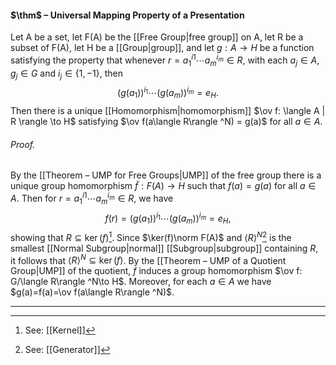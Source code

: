 #### $\thm$ – Universal Mapping Property of a Presentation
Let A be a set, let F(A) be the [[Free Group|free group]] on A, let R be a subset of F(A), let H be a [[Group|group]], and let $g:A \to H$ be a function satisfying the property that whenever $r = a_1^{i1} \cdots a_m^{i_m} \in R$, with each $a_j \in A, g_j \in G$ and $i_j \in \{1,-1\}$, then $$(g(a_1))^{i_1} \cdots (g(a_m))^{i_m} = e_H.$$Then there is a unique [[Homomorphism|homomorphism]] $\ov f: \langle A | R \rangle \to H$ satisfying $\ov f(a\langle R\rangle ^N) = g(a)$ for all $a \in A$.

###### *Proof.* 
By the [[Theorem – UMP for Free Groups|UMP]] of the free group there is a unique group homomorphism $\tilde f:F(A)\to H$ such that $f(a)=g(a)$ for all $a\in A$. Then for $r = a_1^{i1} \cdots a_m^{i_m} \in R$, we have $$f(r)=(g(a_1))^{i_1} \cdots (g(a_m))^{i_m} = e_H,$$showing that $R\subseteq \ker(f)$[^1]. Since $\ker(f)\norm F(A)$ and $\langle R\rangle ^N$[^2] is the smallest [[Normal Subgroup|normal]] [[Subgroup|subgroup]] containing $R$, it follows that $\langle R\rangle ^N\subseteq \ker(f)$. By the [[Theorem – UMP of a Quotient Group|UMP]] of the quotient, $f$ induces a group homomorphism $\ov f: G/\langle R\rangle ^N\to H$. Moreover, for each $a\in A$ we have  $g(a)=f(a)=\ov f(a\langle R\rangle ^N)$.
***

[^1]: See: [[Kernel]]
[^2]: See: [[Generator]]